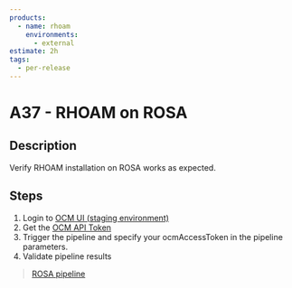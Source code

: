 ```yaml
---
products:
  - name: rhoam
    environments:
      - external
estimate: 2h
tags:
  - per-release
---
```


# A37 - RHOAM on ROSA

## Description

Verify RHOAM installation on ROSA works as expected.

## Steps

1. Login to [OCM UI (staging environment)](https://qaprodauth.cloud.redhat.com/beta/openshift/)
2. Get the [OCM API Token](https://qaprodauth.cloud.redhat.com/beta/openshift/token)
3. Trigger the pipeline and specify your ocmAccessToken in the pipeline parameters.
4. Validate pipeline results

> [ROSA pipeline](https://master-jenkins-csb-intly.apps.ocp-c1.prod.psi.redhat.com/job/ManagedAPI/job/managed-api-rosa/)
